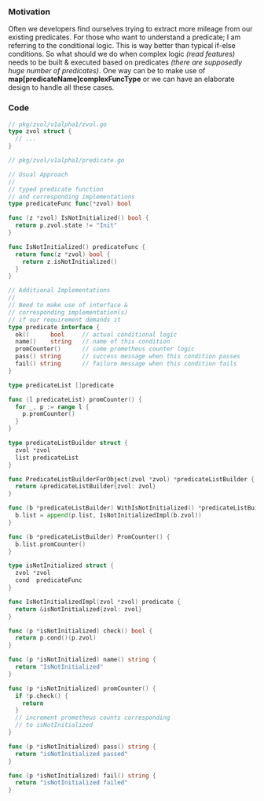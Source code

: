 ### Motivation
Often we developers find ourselves trying to extract more mileage from our existing predicates. For those who want to 
understand a predicate; I am referring to the conditional logic. This is way better than typical if-else conditions.
So what should we do when complex logic _(read features)_ needs to be built & executed based on predicates _(there are
supposedly huge number of predicates)_. One way can be to make use of **map[predicateName]complexFuncType** or we can
have an elaborate design to handle all these cases.

### Code
```go
// pkg/zvol/v1alpha1/zvol.go
type zvol struct {
  // ...
}
```

```go
// pkg/zvol/v1alpha1/predicate.go

// Usual Approach
//
// typed predicate function
// and corresponding implementations
type predicateFunc func(*zvol) bool

func (z *zvol) IsNotInitialized() bool {
  return p.zvol.state != "Init"
}

func IsNotInitialized() predicateFunc {
  return func(z *zvol) bool {
    return z.isNotInitialized()
  }
}

// Additional Implementations
//
// Need to make use of interface &
// corresponding implementation(s)
// if our requirement demands it
type predicate interface {
  ok()      bool     // actual conditional logic
  name()    string   // name of this condition
  promCounter()      // some prometheus counter logic
  pass() string      // success message when this condition passes
  fail() string      // failure message when this condition fails
}

type predicateList []predicate

func (l predicateList) promCounter() {
  for _, p := range l {
    p.promCounter()
  }
}

type predicateListBuilder struct {
  zvol *zvol
  list predicateList
}

func PredicateListBuilderForObject(zvol *zvol) *predicateListBuilder {
  return &predicateListBuilder{zvol: zvol}
}

func (b *predicateListBuilder) WithIsNotInitialized() *predicateListBuilder {
  b.list = append(p.list, IsNotInitializedImpl(b.zvol))
}

func (b *predicateListBuilder) PromCounter() {
  b.list.promCounter()
}

type isNotInitialized struct {
  zvol *zvol
  cond  predicateFunc
}

func IsNotInitializedImpl(zvol *zvol) predicate {
  return &isNotInitialized{zvol: zvol}
}

func (p *isNotInitialized) check() bool {
  return p.cond()(p.zvol)
}

func (p *isNotInitialized) name() string {
  return "IsNotInitialized"
}

func (p *isNotInitialized) promCounter() {
  if !p.check() {
    return
  }
  // increment prometheus counts corresponding
  // to isNotInitialized
}

func (p *isNotInitialized) pass() string {
  return "isNotInitialized passed"
}

func (p *isNotInitialized) fail() string {
  return "isNotInitialized failed"
}
```
